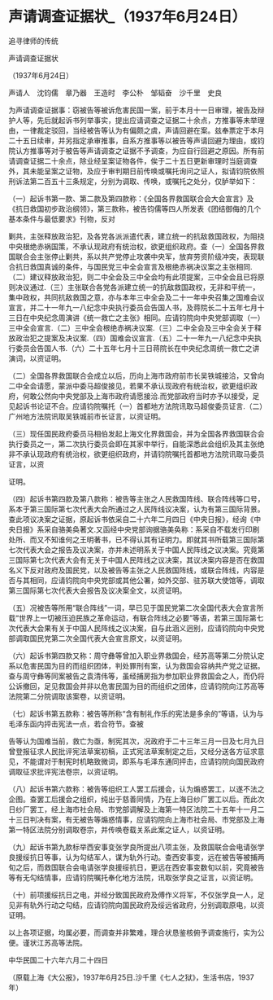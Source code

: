 # 声请调查证据状_（1937年6月24日）

追寻律师的传统

声请调查证据状

（1937年6月24日）

声请人　沈钧儒　章乃器　王造时　李公朴　邹韬奋　沙千里　史良

为声请调查证据事：窃被告等被诉危害民国一案，前于本月十一日审理，被告及辩护人等，先后就起诉书列举事实，提出应请调查之证据二十余点，方推事等未举理由，一律裁定驳回，当经被告等认为有偏颇之虞，声请回避在案。兹奉票定于本月二十五日续审，并另指定承审推事，自系方推事等以被告等声请回避为理由，或钧院认方推事等对于被告等声请调查之证据不予调查，为应自行回避之原因。所有前请调查证据二十余点，除业经呈案证物各件，俟于二十五日更新审理时当庭调查外，其未能呈案之证物，及应于审判期日前传唤或嘱托询问之证人，拟请钧院依照刑诉法第二百五十三条规定，分别为调取、传唤，或嘱托之处分，仅胪举如下：

（一）起诉书第一款、第二款及第四款称：《全国各界救国联合会大会宣言》及《抗日救国初步政治纲领》，第三款称，被告钧儒等四人所发表《团结御侮的几个基本条件与最低要求》刊物，反对

剿共，主张释放政治犯，及各党各派派遣代表，建立统一的抗敌救国政权，为阻挠中央根绝赤祸国策，不承认现政府有统治权，欲更组织政府。查（一）全国各界救国联合会主张停止剿共，系以共产党停止攻袭中央军，放弃劳资阶级冲突，表现联合抗日救国真诚的条件，与国民党三中全会宣言及根绝赤祸决议案之主张相同.（二）建议释放政治犯，则二中全会及三中全会均有此项提案，三中全会且已将原则决议通过.（三）主张联合各党各派建立统一的抗敌救国政权，无非和平统一，集中政权，共同抗敌救国之意，亦与本年三中全会及二十一年中央召集之国难会议宣言，并二十一年九一八纪念中央执行委员会告国人书，及蒋院长二十五年七月十三日在中央纪念周演讲《统一救亡之主张》相同。应请钧院向中央党部调取（一）三中全会宣言.（二）三中全会根绝赤祸决议案.（三）二中全会及三中全会关于释放政治犯之提案及决议案.（四）国难会议宣言.（五）二十一年九一八纪念中央执行委员会告国人书.（六）二十五年七月十三日蒋院长在中央纪念周统一救亡之讲演词，以资证明。

（二）全国各界救国联合会成立以后，历向上海市政府前市长吴铁城接洽，又曾向二中全会请愿，蒙派中委马超俊接见，若果不承认现政府有统治权，欲更组织政府，何敢公然向中央党部及上海市政府请愿接洽.而党部政府当时亦予以接受，足见起诉书论证不合。应请钧院嘱托（一）首都地方法院讯取马超俊委员证言.（二）广州地方法院讯取吴铁城前市长证言，以资证明。

（三）现任国民政府委员马相伯发起上海文化界救国会，并为全国各界救国联合会执行委员之一，第二次执行委员会即在其家中举行，自能深悉此会组织及其主张绝非不承认现政府有统治权，欲更组织政府，并请钧院嘱托首都地方法院讯取马委员证言，以资

证明。

（四）起诉书第四款及第八款称：被告等主张之人民救国阵线、联合阵线等口号，系本于第三国际第七次代表大会所通过之人民阵线议决案，认为有第三国际背景。查此项议决案之证据，原起诉书依采自二十六年二月四日《中央日报》，经询《中央日报》系采自骆美奂著文.又函经中央党部询据骆美奂称：系采自不载发行印刷处所、而又不知谁何之王明著书，已不得认其有证明力。即就其书所载第三国际第七次代表大会之报告及议决案，亦并未述明系关于中国人民阵线之议决案。究竟第三国际第七次代表大会有无关于中国人民阵线之议决案，其议决案内容是否在救国名义下反对政府及国民党，以及被告等主张之人民救国阵线，或联合阵线，内容是否与其相同，应请钧院向中央党部或其他公署，如外交部、驻苏联大使馆等，调取第三国际第七次代表大会报告及议决案全文，以资证明。

（五）况被告等所用“联合阵线”一词，早已见于国民党第二次全国代表大会宣言所载“世界上一切被压迫民族之革命运动，有联合阵线之必要”等语，若第三国际第七次代表大会果有关于中国人民阵线之议决案，自与此涵义迥别，应请钧院向中央党部调取国民党第二次全国代表大会宣言原文，以资证明。

（六）起诉书第四款又称：周守彝等曾加入职业界救国会，经苏高等第二分院认定系以危害民国为目的而组织团体，判处罪刑有案，认为救国会容纳共产党之证据。查与周守彝等同案被告之袁清伟等，虽经捕房指为参加职业界救国会之人，而仍将公诉撤回，足见救国会并非以危害民国为目的而组织之团体，应请钧院向江苏高等法院第二分院调取该案卷，以资证明。

（七）起诉书第五款称：被告等所称“含有制礼作乐的宪法是多余的”等语，认为与毛泽东函内抨击宪法一点，若合符节。查被

告等认为国难当前，救亡为亟，制宪其次，况政府于二十三年三月一日及七月九日曾登报征求人民批评宪法草案初稿，正式宪法草案制定之后，又经分送各方征求意见，不能谓对于制宪时机略致微词，即系与毛泽东通同抨击，应请钧院向国民政府调取征求批评宪法卷宗，以资证明。

（八）起诉书第六款称：被告等组织工人罢工后援会，认为煽惑罢工，以遂不法之企图。查罢工后援会之组织，纯出于慈善同情，乃在上海日纱厂罢工以后。而此次日纱厂罢工，经上海市社会局、市党部调解及上海第一特区法院二十五年十一月二十三日判决有案，有无被告等煽惑情事，应请钧院向上海市社会局、市党部及上海第一特区法院分别调取卷宗，并传唤卷载关系此案之证人，以资证明。

（九）起诉书第九款标举西安事变张学良所提出八项主张，及救国联合会电请张学良援绥抗日等事，认为勾结军人，谋为轨外行动。查西安事变，远在被告等被捕两旬之后，而救国联合会电请张学良援绥抗日，更远在西安事变数旬以前，究竟被告等有无勾结情事，应请钧院嘱托奉化地方法院，讯取张学良之证言，以资证明。

（十）前项援绥抗日之电，并经分致国民政府及傅作义将军，不仅张学良一人，足见非有轨外行动之勾结，应请钧院向国民政府及绥远省政府，分别调取原电，以资证明。

以上各项证据，均属必要，而调查并非繁难，理合状恳鉴核俯予调查施行，实为公便。谨状江苏高等法院。

中华民国二十六年六月二十四日

（原载上海《大公报》，1937年6月25日.沙千里《七人之狱》，生活书店，1937年）
